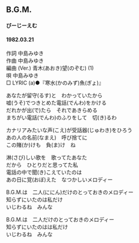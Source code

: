 ## B.G.M.
#### びーじーえむ
#### 1982.03.21


作詞       中島みゆき  
作曲       中島みゆき  
編曲 (Ver.)       青木(あおき)望(のぞむ) (1)  
唄       中島みゆき  
□ LYRIC (a)●『寒水(かのみず)魚(ぎょ)』  
  
あなたが留守(るす)と　わかっていたから  
嘘(うそ)でつきとめた電話(でんわ)をかける  
だれかが出(で)たら　それであきらめる  
まちがい電話(でんわ)のふりをして　切(き)るわ  
  
カナリアみたいな声(こえ)が受話器(じゅわき)をひろう  
あの人の名前(なまえ)　呼び捨てに  
この賭(か)けも　負(ま)け　ね  
  
淋(さび)しい歌を　歌ってたあなた  
だから　ひとりだと思ってた私  
電話の中で聞(き)こえていたのは  
あの日に覚(おぼ)えた　なつかしいメロディー  
  
B.G.M.は　二人(ににん)だけのとっておきのメロディー  
知らずにいたのは私だけ  
いじわるね　みんな  
  
B.G.M.は　二人だけのとっておきのメロディー  
知らずにいたのはは私だけ  
いじわるね　みんな  